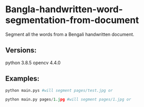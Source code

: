 # Bangla-handwritten-word-segmentation-from-document
Segment all the words from a Bengali handwritten document.

## Versions:
python 3.8.5
opencv 4.4.0

## Examples:
```python
python main.pys #will segment pages/test.jpg or
```
```python
python main.py pages/1.jpg #will segment pages/1.jpg or
```